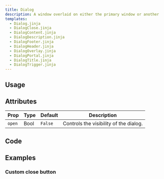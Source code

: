 ```yaml
---
title: Dialog
description: A window overlaid on either the primary window or another dialog window, rendering the content underneath inert.
templates:
  - Dialog.jinja
  - DialogClose.jinja
  - DialogContent.jinja
  - DialogDescription.jinja
  - DialogFooter.jinja
  - DialogHeader.jinja
  - DialogOverlay.jinja
  - DialogPortal.jinja
  - DialogTitle.jinja
  - DialogTrigger.jinja
---
```


<TabPreview component="Dialog" template="examples/dialog.html"/>

<Prose>

## Usage

</Prose>

<IncludeFile dir="docs/templates" file_name="examples/dialog.html"/>

<Prose>

## Attributes

| Prop      | Type   | Default  | Description                            |
|-----------|--------|----------|----------------------------------------|
| `open`    | Bool   | `False`  | Controls the visibility of the dialog. |

## Code
</Prose>

<IncludeComponents dir="dialog" :components="{{ metadata.templates }}" />

<Prose>

## Examples

### Custom close button

</Prose>

<TabPreview component="Custom close Button" template="examples/dialog_close_button.html"/>
